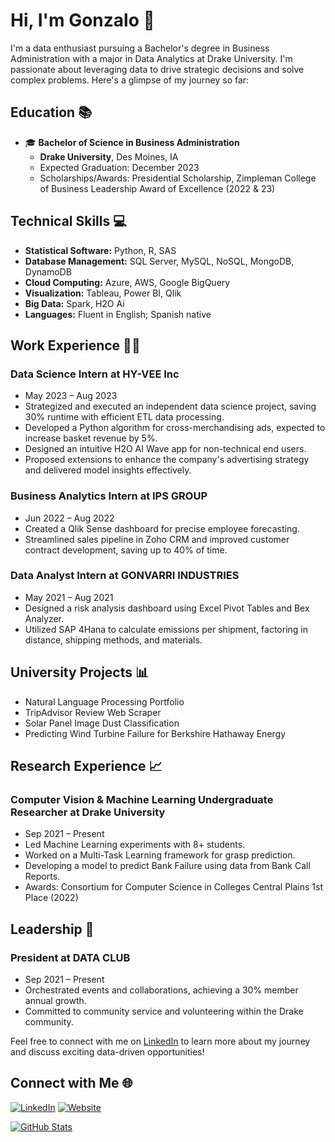 # Hi, I'm Gonzalo 👋

I'm a data enthusiast pursuing a Bachelor's degree in Business Administration with a major in Data Analytics at Drake University. I'm passionate about leveraging data to drive strategic decisions and solve complex problems. Here's a glimpse of my journey so far:

## Education 📚

- 🎓 **Bachelor of Science in Business Administration**
  - **Drake University**, Des Moines, IA
  - Expected Graduation: December 2023
  - Scholarships/Awards: Presidential Scholarship, Zimpleman College of Business Leadership Award of Excellence (2022 & 23)

## Technical Skills 💻

- **Statistical Software:** Python, R, SAS
- **Database Management:** SQL Server, MySQL, NoSQL, MongoDB, DynamoDB
- **Cloud Computing:** Azure, AWS, Google BigQuery
- **Visualization:** Tableau, Power BI, Qlik
- **Big Data:** Spark, H2O Ai
- **Languages:** Fluent in English; Spanish native

## Work Experience 👨‍💼

### Data Science Intern at HY-VEE Inc
- May 2023 – Aug 2023
- Strategized and executed an independent data science project, saving 30% runtime with efficient ETL data processing.
- Developed a Python algorithm for cross-merchandising ads, expected to increase basket revenue by 5%.
- Designed an intuitive H2O AI Wave app for non-technical end users.
- Proposed extensions to enhance the company's advertising strategy and delivered model insights effectively.

### Business Analytics Intern at IPS GROUP
- Jun 2022 – Aug 2022
- Created a Qlik Sense dashboard for precise employee forecasting.
- Streamlined sales pipeline in Zoho CRM and improved customer contract development, saving up to 40% of time.

### Data Analyst Intern at GONVARRI INDUSTRIES
- May 2021 – Aug 2021
- Designed a risk analysis dashboard using Excel Pivot Tables and Bex Analyzer.
- Utilized SAP 4Hana to calculate emissions per shipment, factoring in distance, shipping methods, and materials.

## University Projects 📊

- Natural Language Processing Portfolio
- TripAdvisor Review Web Scraper
- Solar Panel Image Dust Classification
- Predicting Wind Turbine Failure for Berkshire Hathaway Energy

## Research Experience 📈

### Computer Vision & Machine Learning Undergraduate Researcher at Drake University
- Sep 2021 – Present
- Led Machine Learning experiments with 8+ students.
- Worked on a Multi-Task Learning framework for grasp prediction.
- Developing a model to predict Bank Failure using data from Bank Call Reports.
- Awards: Consortium for Computer Science in Colleges Central Plains 1st Place (2022)

## Leadership 👥

### President at DATA CLUB
- Sep 2021 – Present
- Orchestrated events and collaborations, achieving a 30% member annual growth.
- Committed to community service and volunteering within the Drake community.

Feel free to connect with me on [LinkedIn](https://www.linkedin.com/in/yourlinkedinprofile) to learn more about my journey and discuss exciting data-driven opportunities!

## Connect with Me 🌐

[![LinkedIn](https://img.shields.io/badge/LinkedIn-Connect-blue?style=for-the-badge&logo=linkedin)](https://www.linkedin.com/in/gonzalo-valdenebro-035392157/)
[![Website](https://img.shields.io/badge/Website-Visit-ff69b4?style=for-the-badge&logo=google-chrome)](https://sites.google.com/view/gonzalo-valdenebro/home)


[![GitHub Stats](https://github-readme-stats.vercel.app/api?username=yourusername&show_icons=true)](https://github.com/gonzalovaldenebro)



